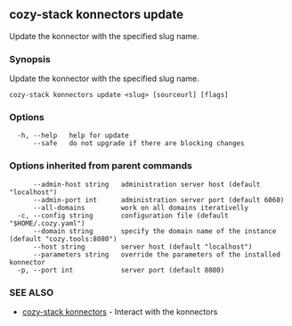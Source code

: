 ## cozy-stack konnectors update

Update the konnector with the specified slug name.

### Synopsis

Update the konnector with the specified slug name.

```
cozy-stack konnectors update <slug> [sourceurl] [flags]
```

### Options

```
  -h, --help   help for update
      --safe   do not upgrade if there are blocking changes
```

### Options inherited from parent commands

```
      --admin-host string   administration server host (default "localhost")
      --admin-port int      administration server port (default 6060)
      --all-domains         work on all domains iterativelly
  -c, --config string       configuration file (default "$HOME/.cozy.yaml")
      --domain string       specify the domain name of the instance (default "cozy.tools:8080")
      --host string         server host (default "localhost")
      --parameters string   override the parameters of the installed konnector
  -p, --port int            server port (default 8080)
```

### SEE ALSO

* [cozy-stack konnectors](cozy-stack_konnectors.md)	 - Interact with the konnectors

